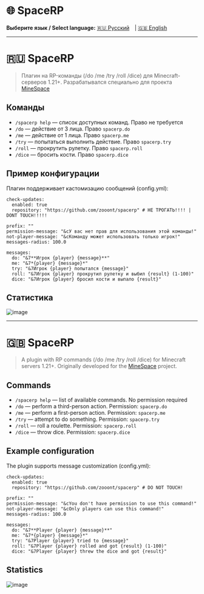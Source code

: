 # 🌐 SpaceRP

**Выберите язык / Select language:**
 [🇷🇺 Русский](#russian) | [🇬🇧 English](#english)

---
<a name="russian"></a>
# 🇷🇺 SpaceRP
> Плагин на RP-команды (/do /me /try /roll /dice) для Minecraft-серверов 1.21+. Разрабатывался специально для проекта [MineSpace](https://minespace.su)

## Команды
* `/spacerp help` — список доступных команд. Право не требуется
* `/do` — действие от 3 лица. Право `spacerp.do`
* `/me` — действие от 1 лица. Право `spacerp.me`
* `/try` — попытаться выполнить действие. Право `spacerp.try`
* `/roll` — прокрутить рулетку. Право `spacerp.roll`
* `/dice` — бросить кости. Право `spacerp.dice`

## Пример конфигурации
Плагин поддерживает кастомизацию сообщений (config.yml):
```
check-updates:
  enabled: true
  repository: "https://github.com/zooont/spacerp" # НЕ ТРОГАТЬ!!!! | DONT TOUCH!!!!!

prefix: "" 
permission-message: "&cУ вас нет прав для использования этой команды!"
not-player-message: "&cКоманду может использовать только игрок!"
messages-radius: 100.0

messages:
  do: "&7**Игрок {player} {message}**"
  me: "&7*{player} {message}*"
  try: "&7Игрок {player} попытался {message}"
  roll: "&7Игрок {player} прокрутил рулетку и выбил {result} (1-100)"
  dice: "&7Игрок {player} бросил кости и выпало {result}"
```

## Статистика
![image](https://bstats.org/signatures/bukkit/SpaceRP.svg)

---

<a name="english"></a>
# 🇬🇧 SpaceRP
> A plugin with RP commands (/do /me /try /roll /dice) for Minecraft servers 1.21+. Originally developed for the [MineSpace](https://minespace.su) project.
> 
## Commands
* `/spacerp help` — list of available commands. No permission required
* `/do` — perform a third-person action. Permission: `spacerp.do`
* `/me` — perform a first-person action. Permission: `spacerp.me`
* `/try` — attempt to do something. Permission: `spacerp.try`
* `/roll` — roll a roulette. Permission: `spacerp.roll`
* `/dice` — throw dice. Permission: `spacerp.dice`

## Example configuration
The plugin supports message customization (config.yml):
```
check-updates:
  enabled: true
  repository: "https://github.com/zooont/spacerp" # DO NOT TOUCH!

prefix: "" 
permission-message: "&cYou don't have permission to use this command!"
not-player-message: "&cOnly players can use this command!"
messages-radius: 100.0

messages:
  do: "&7**Player {player} {message}**"
  me: "&7*{player} {message}*"
  try: "&7Player {player} tried to {message}"
  roll: "&7Player {player} rolled and got {result} (1-100)"
  dice: "&7Player {player} threw the dice and got {result}"
```

## Statistics
![image](https://bstats.org/signatures/bukkit/SpaceRP.svg)
